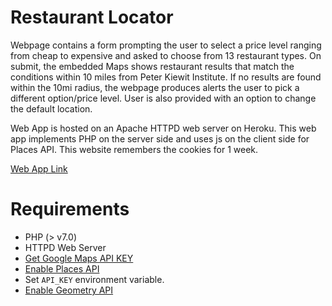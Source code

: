 # Restaurant Locator
Webpage contains a form prompting the user to select a price level ranging from cheap to expensive and asked to choose from 13 restaurant types. On submit, the embedded Maps shows restaurant results that match the conditions within 10 miles from Peter Kiewit Institute. If no results are found within the 10mi radius, the webpage produces alerts the user to pick a different option/price level. User is also provided with an option to change the default location.

Web App is hosted on an Apache HTTPD web server on Heroku. This web app implements PHP on the server side and uses js on the client side for Places API. This website remembers the cookies for 1 week.  
  
[Web App Link](https://map-app-swe.herokuapp.com/)  

# Requirements
* PHP (> v7.0)
* HTTPD Web Server
* [Get Google Maps API KEY](https://developers.google.com/maps/documentation/javascript/get-api-key)
* [Enable Places API](https://developers.google.com/maps/documentation/javascript/places)
* Set `API_KEY` environment variable.
* [Enable Geometry API](https://developers.google.com/maps/documentation/javascript/geometry)
